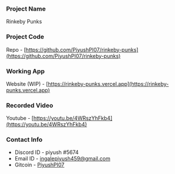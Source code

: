 ### Project Name
Rinkeby Punks

### Project Code
Repo - [https://github.com/PiyushPI07/rinkeby-punks](https://github.com/PiyushPI07/rinkeby-punks)

### Working App
Website (WIP) - [https://rinkeby-punks.vercel.app](https://rinkeby-punks.vercel.app)

### Recorded Video
Youtube - [https://youtu.be/4WRszYhFkb4](https://youtu.be/4WRszYhFkb4)

### Contact Info
- Discord ID - piyush #5674
- Email ID - [ingalepiyush459@gmail.com](mailto:ingalepiyush459@gmail.com)
- Gitcoin - [PiyushPI07](https://gitcoin.co/piyushpi07)
